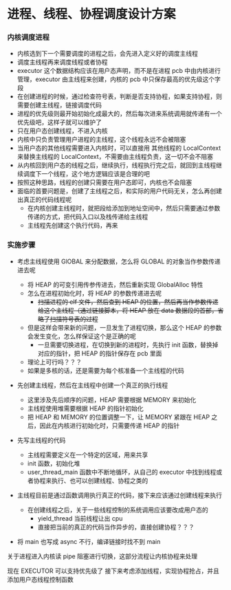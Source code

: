 # 进程、线程、协程调度设计方案

### 内核调度进程
* 内核选到下一个需要调度的进程之后，会先进入定义好的调度主线程
* 调度主线程再来调度线程或者协程
* executor 这个数据结构应该在用户态声明，而不是在进程 pcb 中由内核进行管理，executor 由主线程来创建，内核的 pcb 中只保存最高的优先级这个字段
* 在创建进程的时候，通过检查符号表，判断是否支持协程，如果支持协程，则需要创建主线程，链接调度代码
* 进程的优先级则最开始初始化成最大的，然后每次进来系统调用就传递有一个优先级吧，这样子就可以维护了
* 只在用户态创建线程，不进入内核
* 内核中只负责管理用户进程的主线程，这个线程永远不会被阻塞
* 当用户态的其他线程需要进入内核时，可以直接用 其他线程的 LocalContext 来替换主线程的 LocalContext，不需要由主线程负责，这一切不会不阻塞
* 从内核回到用户态的线程之后，继续执行，线程执行完之后，就回到主线程继续调度下一个线程，这个地方逻辑应该是合理的吧
* 按照这种思路，线程的创建只需要在用户态即可，内核也不会阻塞
* 面临的首要问题是，创建了主线程之后，和实际的用户代码无关，怎么再创建出真正的代码线程呢
    * 在内核创建主线程时，就把段给添加到地址空间中，然后只需要通过参数传递的方式，把代码入口以及栈传递给主线程
    * 主线程先创建这个执行代码，再来



### 实施步骤
* 考虑主线程使用 GlOBAL 来分配数据，怎么将 GLOBAL 的对象当作参数传递进去呢
    * 将 HEAP 的可变引用传参传进去，然后重新实现 GlobalAlloc 特性
    * 怎么在进程初始化时，将 HEAP 的参数传递进去呢
        * ~~扫描进程的 elf 文件，然后查到 HEAP 的位置，然后再当作参数传递给这个主线程（通过链接脚本，将 HEAP 放在 data 数据段的首部，省略了扫描符号表的过程~~
    * 但是这样会带来新的问题，一旦发生了进程切换，那么这个 HEAP 的参数会发生变化，怎么样保证这个是正确的呢
        * 一旦需要切换进程，在切换到新的进程时，先执行 init 函数，替换掉对应的指针，把 HEAP 的指针保存在 pcb 里面
    * 理论上可行吗？？？
    * 如果是多核的话，还是需要为每个核准备一个主线程的代码
* 先创建主线程，然后在主线程中创建一个真正的执行线程
    * 这里涉及先后顺序的问题，HEAP 需要根据 MEMORY 来初始化
    * 主线程使用堆需要根据 HEAP 的指针初始化
    * 把 HEAP 和 MEMORY 的位置调整一下，让 MEMORY 紧跟在 HEAP 之后，因此在内核进行初始化时，只需要传递 HEAP 的指针

    

* 先写主线程的代码
    * 主线程需要定义在一个特定的区域，用来共享
    * init 函数，初始化堆
    * user_thread_main 函数中不断地循环，从自己的 executor 中找到线程或者协程来执行、也可以创建线程、协程之类的

* 主线程目前是通过函数调用执行真正的代码，接下来应该通过创建线程来执行
    * 在创建线程之后，关于一些线程控制的系统调用应该要改成用户态的
        * yield_thread 当前线程让出 cpu
        * 直接把当前的真正的代码当作异步的，直接创建协程？？？

* 将 main 也写成 async 不行，编译链接时找不到 main

关于进程进入内核读 pipe 阻塞进行切换，这部分流程让内核协程来处理

现在 EXECUTOR 可以支持优先级了
接下来考虑添加线程，实现协程抢占，并且添加用户态线程控制函数


